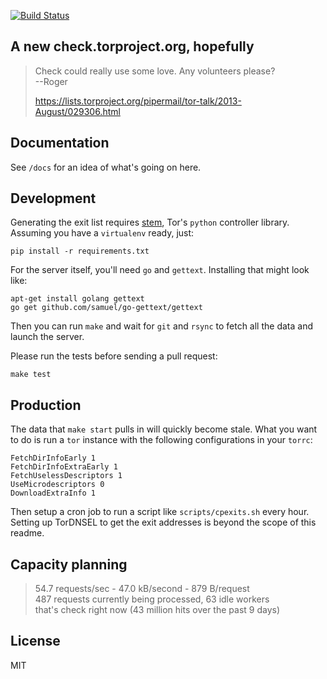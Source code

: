 [![Build Status](https://travis-ci.org/arlolra/check.png?branch=master)](https://travis-ci.org/arlolra/check)

## A new check.torproject.org, hopefully

> Check could really use some love. Any volunteers please?  
>   --Roger
>
> https://lists.torproject.org/pipermail/tor-talk/2013-August/029306.html

## Documentation

See `/docs` for an idea of what's going on here.

## Development

Generating the exit list requires [stem](https://stem.torproject.org/), Tor's `python` controller library. Assuming you have a `virtualenv` ready, just:

    pip install -r requirements.txt

For the server itself, you'll need `go` and `gettext`. Installing that might look like:

    apt-get install golang gettext
    go get github.com/samuel/go-gettext/gettext

Then you can run `make` and wait for `git` and `rsync` to fetch all the data and launch the server.

Please run the tests before sending a pull request:

    make test

## Production

The data that `make start` pulls in will quickly become stale. What you want to do is run a `tor` instance with the following configurations in your `torrc`:

    FetchDirInfoEarly 1
    FetchDirInfoExtraEarly 1
    FetchUselessDescriptors 1
    UseMicrodescriptors 0
    DownloadExtraInfo 1

Then setup a cron job to run a script like `scripts/cpexits.sh` every hour. Setting up TorDNSEL to get the exit addresses is beyond the scope of this readme.

## Capacity planning

> 54.7 requests/sec - 47.0 kB/second - 879 B/request  
> 487 requests currently being processed, 63 idle workers  
> that's check right now (43 million hits over the past 9 days)

## License

MIT

